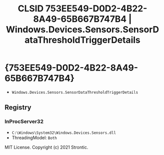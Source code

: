 ﻿---
title: "CLSID 753EE549-D0D2-4B22-8A49-65B667B747B4 | Windows.Devices.Sensors.SensorDataThresholdTriggerDetails"
excerpt: What is COM-Object CLSID 753EE549-D0D2-4B22-8A49-65B667B747B4?
---

# {753EE549-D0D2-4B22-8A49-65B667B747B4}

* `Windows.Devices.Sensors.SensorDataThresholdTriggerDetails`

## Registry


### InProcServer32

* `C:\Windows\System32\Windows.Devices.Sensors.dll`
* ThreadingModel: `Both`

MIT License. Copyright (c) 2021 Strontic.


